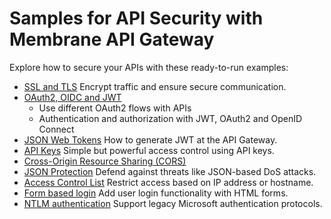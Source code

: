# Samples for API Security with Membrane API Gateway

Explore how to secure your APIs with these ready-to-run examples:

* [SSL and TLS](ssl-tls)
  Encrypt traffic and ensure secure communication.
* [OAuth2, OIDC and JWT](oauth2)
  * Use different OAuth2 flows with APIs
  * Authentication and authorization with JWT, OAuth2 and OpenID Connect
* [JSON Web Tokens](jwt)
  How to generate JWT at the API Gateway.
* [API Keys](api-key)
  Simple but powerful access control using API keys.
* [Cross-Origin Resource Sharing (CORS)](cors)
* [JSON Protection](json-protection)
  Defend against threats like JSON-based DoS attacks.
* [Access Control List](access-control-list)
  Restrict access based on IP address or hostname.
* [Form based login](login)
  Add user login functionality with HTML forms.
* [NTLM authentication](ntlm)
  Support legacy Microsoft authentication protocols.
